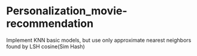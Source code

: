 # Personalization_movie-recommendation

Implement KNN basic models, but use only approximate nearest neighbors found by LSH cosine(Sim Hash)

